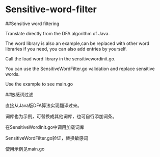 # Sensitive-word-filter

##Sensitive word filtering

Translate directly from the DFA algorithm of Java.

The word library is also an example,can be replaced with other word libraries if you need, you can also add entries by yourself.

Call the load word library in the sensitivewordinit.go.

You can use the SensitiveWordFilter.go validation and replace sensitive words.

Use the example to see main.go

##敏感词过滤

直接从Java版DFA算法实现翻译过来。

词库也为示例，可替换成其他词库，也可自行添加词条。

在SensitiveWordInit.go中调用加载词库

SensitiveWordFilter.go验证，替换敏感词

使用示例见main.go
